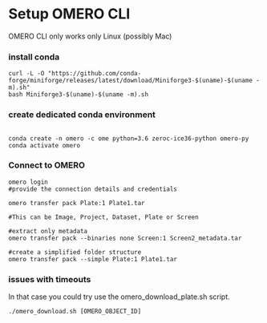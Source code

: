 # Setup OMERO CLI
OMERO CLI only works only Linux (possibly Mac)

### install conda
```
curl -L -O "https://github.com/conda-forge/miniforge/releases/latest/download/Miniforge3-$(uname)-$(uname -m).sh"
bash Miniforge3-$(uname)-$(uname -m).sh
```

### create dedicated conda environment
```

conda create -n omero -c ome python=3.6 zeroc-ice36-python omero-py
conda activate omero

```
### Connect to OMERO
```
omero login
#provide the connection details and credentials

omero transfer pack Plate:1 Plate1.tar

#This can be Image, Project, Dataset, Plate or Screen

#extract only metadata
omero transfer pack --binaries none Screen:1 Screen2_metadata.tar

#create a simplified folder structure
omero transfer pack --simple Plate:1 Plate1.tar

```


### issues with timeouts

In that case you could try use the omero_download_plate.sh script.
```
./omero_download.sh [OMERO_OBJECT_ID]
```
